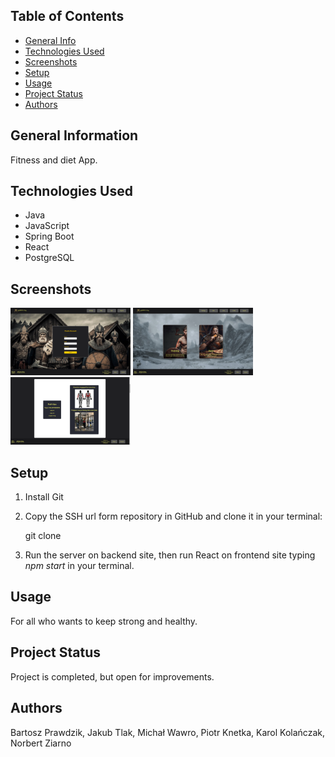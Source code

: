 ## Table of Contents
* [General Info](#general-information)
* [Technologies Used](#technologies-used)
* [Screenshots](#screenshots)
* [Setup](#setup)
* [Usage](#usage)
* [Project Status](#project-status)
* [Authors](#authors)

## General Information
Fitness and diet App.

## Technologies Used
- Java
- JavaScript
- Spring Boot
- React
- PostgreSQL


## Screenshots

<img height="108" src="readmeFiles/register.PNG?raw=true" width="192"/>

<img height="108" src="readmeFiles/mainPage.PNG?raw=true" width="192"/>

<img height="108" src="readmeFiles/exercise.PNG?raw=true" width="192"/>


## Setup
1. Install Git
2. Copy the SSH url form repository in GitHub and clone it in your terminal:

    git clone <ssh-url>

3. Run the server on backend site, then run React on frontend site typing *npm start* in your terminal.

## Usage
For all who wants to keep strong and healthy.

## Project Status
Project is completed, but open for improvements.

## Authors
Bartosz Prawdzik, Jakub Tlak, Michał Wawro, Piotr Knetka, Karol Kolańczak, Norbert Ziarno